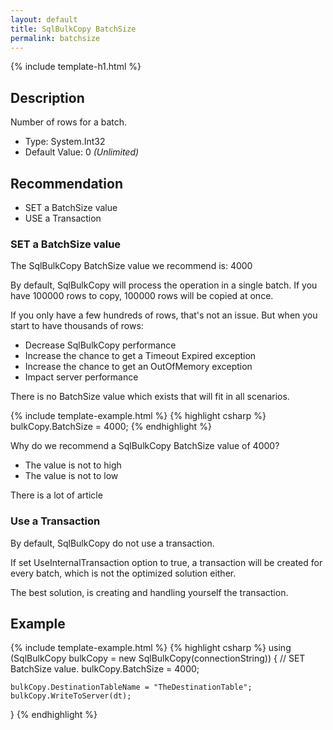 ```yaml
---
layout: default
title: SqlBulkCopy BatchSize
permalink: batchsize
---
```


{% include template-h1.html %}

## Description
Number of rows for a batch.

- Type: System.Int32
- Default Value: 0 _(Unlimited)_

## Recommendation
- SET a BatchSize value
- USE a Transaction

### SET a BatchSize value

The SqlBulkCopy BatchSize value we recommend is: 4000

By default, SqlBulkCopy will process the operation in a single batch. If you have 100000 rows to copy, 100000 rows will be copied at once.

If you only have a few hundreds of rows, that's not an issue. But when you start to have thousands of rows:
- Decrease SqlBulkCopy performance
- Increase the chance to get a Timeout Expired exception
- Increase the chance to get an OutOfMemory exception
- Impact server performance

There is no BatchSize value which exists that will fit in all scenarios.


{% include template-example.html %} 
{% highlight csharp %}
    bulkCopy.BatchSize = 4000;
{% endhighlight %}

Why do we recommend a SqlBulkCopy BatchSize value of 4000?

- The value is not to high
- The value is not to low

There is a lot of article

### Use a Transaction
By default, SqlBulkCopy do not use a transaction.

If set UseInternalTransaction option to true, a transaction will be created for every batch, which is not the optimized solution either.

The best solution, is creating and handling yourself the transaction.

## Example
{% include template-example.html %} 
{% highlight csharp %}
using (SqlBulkCopy bulkCopy = new SqlBulkCopy(connectionString))
{
    // SET BatchSize value.
    bulkCopy.BatchSize = 4000;

    bulkCopy.DestinationTableName = "TheDestinationTable";
    bulkCopy.WriteToServer(dt);
}
{% endhighlight %}

